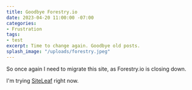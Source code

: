 ```yaml
---
title: Goodbye Forestry.io
date: 2023-04-20 11:00:00 -07:00
categories:
- Frustration
tags:
- test
excerpt: Time to change again. Goodbye old posts.
splash_image: "/uploads/forestry.jpeg"
---
```


So once again I need to migrate this site, as Forestry.io is closing down.

I'm trying [SiteLeaf](https://www.siteleaf.com/) right now.